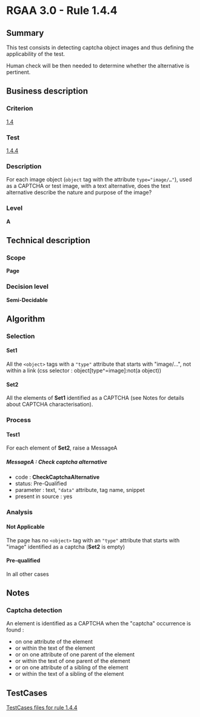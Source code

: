 # RGAA 3.0 -  Rule 1.4.4

## Summary

This test consists in detecting captcha object images and thus defining the applicability of the test.

Human check will be then needed to determine whether the alternative is pertinent.

## Business description

### Criterion

[1.4](http://asqatasun.github.io/RGAA--3.0--EN/RGAA3.0_Criteria_English_version_v1.html#crit-1-4)

### Test

[1.4.4](http://asqatasun.github.io/RGAA--3.0--EN/RGAA3.0_Criteria_English_version_v1.html#test-1-4-4)

### Description
For each image object (<code>object</code>
    tag with the attribute <code>type="image/…"</code>), used
    as a CAPTCHA or test image, with a text
    alternative, does the text alternative describe the nature and purpose of the image? 


### Level

**A**

## Technical description

### Scope

**Page**

### Decision level

**Semi-Decidable**

## Algorithm

### Selection

#### Set1 

All the `<object>` tags with a `"type"` attribute that starts with "image/...", not within a link  (css selector : object[type^=image]:not(a object))

#### Set2

All the elements of **Set1** identified as a CAPTCHA (see Notes for details about CAPTCHA characterisation).

### Process

#### Test1

For each element of **Set2**, raise a MessageA

##### MessageA : Check captcha alternative

-    code : **CheckCaptchaAlternative** 
-    status: Pre-Qualified
-    parameter : text, `"data"` attribute, tag name, snippet
-    present in source : yes

### Analysis

#### Not Applicable

The page has no `<object>` tag with an `"type"` attribute that starts with "image" identified as a captcha (**Set2** is empty)

#### Pre-qualified

In all other cases

## Notes

### Captcha detection

An element is identified as a CAPTCHA when the "captcha" occurrence is found :

- on one attribute of the element
- or within the text of the element
- or on one attribute of one parent of the element
- or within the text of one parent of the element
- or on one attribute of a sibling of the element
- or within the text of a sibling of the element



##  TestCases 

[TestCases files for rule 1.4.4](https://gitlab.com/asqatasun/Asqatasun/-/tree/master/rules/rules-rgaa3.0/src/test/resources/testcases/rgaa30/Rgaa30Rule010404/) 


